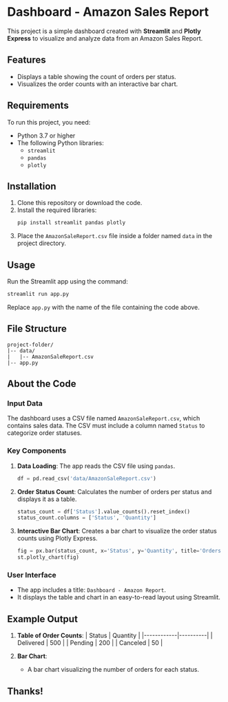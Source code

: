 # Dashboard - Amazon Sales Report

This project is a simple dashboard created with **Streamlit** and **Plotly Express** to visualize and analyze data from an Amazon Sales Report.

## Features
- Displays a table showing the count of orders per status.
- Visualizes the order counts with an interactive bar chart.

## Requirements
To run this project, you need:
- Python 3.7 or higher
- The following Python libraries:
  - `streamlit`
  - `pandas`
  - `plotly`

## Installation
1. Clone this repository or download the code.
2. Install the required libraries:
   ```bash
   pip install streamlit pandas plotly
   ```
3. Place the `AmazonSaleReport.csv` file inside a folder named `data` in the project directory.

## Usage
Run the Streamlit app using the command:
```bash
streamlit run app.py
```
Replace `app.py` with the name of the file containing the code above.

## File Structure
```
project-folder/
|-- data/
|   |-- AmazonSaleReport.csv
|-- app.py
```

## About the Code
### Input Data
The dashboard uses a CSV file named `AmazonSaleReport.csv`, which contains sales data. The CSV must include a column named `Status` to categorize order statuses.

### Key Components
1. **Data Loading**: The app reads the CSV file using `pandas`.
   ```python
   df = pd.read_csv('data/AmazonSaleReport.csv')
   ```

2. **Order Status Count**: Calculates the number of orders per status and displays it as a table.
   ```python
   status_count = df['Status'].value_counts().reset_index()
   status_count.columns = ['Status', 'Quantity']
   ```

3. **Interactive Bar Chart**: Creates a bar chart to visualize the order status counts using Plotly Express.
   ```python
   fig = px.bar(status_count, x='Status', y='Quantity', title='Orders per Status')
   st.plotly_chart(fig)
   ```

### User Interface
- The app includes a title: `Dashboard - Amazon Report`.
- It displays the table and chart in an easy-to-read layout using Streamlit.

## Example Output
1. **Table of Order Counts**:
   | Status     | Quantity |
   |------------|----------|
   | Delivered  | 500      |
   | Pending    | 200      |
   | Canceled   | 50       |

2. **Bar Chart**:
   - A bar chart visualizing the number of orders for each status.

## Thanks!


